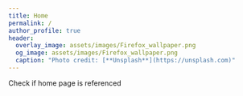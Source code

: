 ```yaml
---
title: Home
permalink: /
author_profile: true
header:
  overlay_image: assets/images/Firefox_wallpaper.png
  og_image: assets/images/Firefox_wallpaper.png
  caption: "Photo credit: [**Unsplash**](https://unsplash.com)"
---
```

Check if home page is referenced